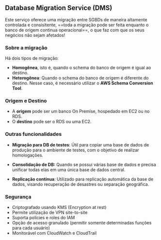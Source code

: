 ## Database Migration Service (DMS)
Este serviço oferece uma migração entre SGBDs de maneira altamente controlada e consisitente, ==toda a migração pode ser feita enquanto o banco de origem continua operacional==, o que faz com que os seus negócios não sejam afetados!

### Sobre a migração
Há dois tipos de migração:
- **Homogênea**, isto é, quando o schema do banco de origem é igual ao destino.
- **Heterogênea**: Quando o schema do banco de origem é diferente do destino. Nesse caso, é necessário utilizar o **AWS Schema Conversion Tool**.

### Origem e Destino
- A **origem** pode ser um banco On Premise, hospedado em EC2 ou no RDS.
- O **destino** pode ser o RDS ou uma EC2.

### Outras funcionalidades
- **Migração para DB de testes**: Útil para copiar uma base de dados de produção para o ambiente de testes, com o objetivo de realizar homologações.

- **Consolidação de DB:** Quando se possui várias base de dados e precisa unificar todas elas em uma única base de dados central.

- **Replicação contínua**: Utilizado para replicação automática da base de dados, visando recuperação de desastres ou separação geográfica.
### Segurança
- Criptografado usando KMS (Encryption at rest)
- Permite utilização de VPN site-to-site
- Suporta policies e roles do IAM
- Opção de acesso granulado (permitir somente determinadas funções para cada usuário)
- Monitorável com CloudWatch e CloudTrail